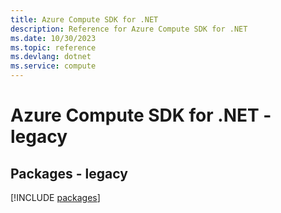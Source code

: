 ```yaml
---
title: Azure Compute SDK for .NET
description: Reference for Azure Compute SDK for .NET
ms.date: 10/30/2023
ms.topic: reference
ms.devlang: dotnet
ms.service: compute
---
```

# Azure Compute SDK for .NET - legacy
## Packages - legacy
[!INCLUDE [packages](compute-index.md)]